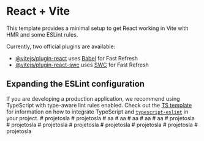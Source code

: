 # React + Vite

This template provides a minimal setup to get React working in Vite with HMR and some ESLint rules.

Currently, two official plugins are available:

- [@vitejs/plugin-react](https://github.com/vitejs/vite-plugin-react/blob/main/packages/plugin-react) uses [Babel](https://babeljs.io/) for Fast Refresh
- [@vitejs/plugin-react-swc](https://github.com/vitejs/vite-plugin-react/blob/main/packages/plugin-react-swc) uses [SWC](https://swc.rs/) for Fast Refresh

## Expanding the ESLint configuration

If you are developing a production application, we recommend using TypeScript with type-aware lint rules enabled. Check out the [TS template](https://github.com/vitejs/vite/tree/main/packages/create-vite/template-react-ts) for information on how to integrate TypeScript and [`typescript-eslint`](https://typescript-eslint.io) in your project.
#   p r o j e t o s l a  
 #   p r o j e t o s l a  
 #   a a  
 #   a a  
 #   a a  
 #   a a  
 #   a a  
 #   p r o j e t o s l a  
 #   p r o j e t o s l a  
 #   p r o j e t o s l a  
 #   p r o j e t o s l a  
 #   p r o j e t o s l a  
 #   p r o j e t o s l a  
 #   p r o j e t o s l a  
 #   p r o j e t o s l a  
 